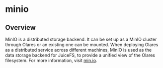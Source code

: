 # minio

## Overview

MinIO is a distributed storage backend. It can be set up as a MinIO cluster through Olares or an existing one can be mounted. When deploying Olares as a distributed service across different machines, MinIO is used as the data storage backend for JuiceFS, to provide a unified view of the Olares filesystem. For more information, visit [min.io](https://min.io/).
